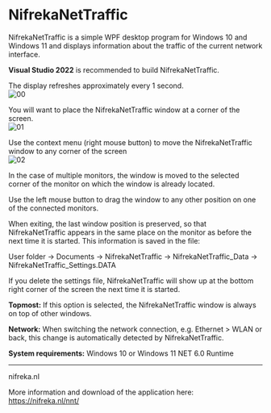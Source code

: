 # NifrekaNetTraffic
NifrekaNetTraffic is a simple WPF desktop program for Windows 10 and Windows 11 and displays information about the traffic of the current network interface.

**Visual Studio 2022** is recommended to build NifrekaNetTraffic.

The display refreshes approximately every 1 second.<br/>
![00](https://user-images.githubusercontent.com/32561354/151894858-a42cfbe8-509e-4e54-a241-4be1faee1fc0.png)

You will want to place the NifrekaNetTraffic window at a corner of the screen.<br/>
![01](https://user-images.githubusercontent.com/32561354/151894870-196154e9-79f7-414b-8215-86ac20de0ca6.png)

Use the context menu (right mouse button) to move the NifrekaNetTraffic window to any corner of the screen<br/>
![02](https://user-images.githubusercontent.com/32561354/151894878-14611b70-cae7-43a4-8b6e-ba9f57907f3d.png)


In the case of multiple monitors, the window is moved to the selected corner of the monitor on which the window is already located.

Use the left mouse button to drag the window to any other position on one of the connected monitors.

When exiting, the last window position is preserved, so that NifrekaNetTraffic appears in the same place on the monitor as before the next time it is started. This information is saved in the file:

User folder -> Documents -> NifrekaNetTraffic -> NifrekaNetTraffic_Data -> NifrekaNetTraffic_Settings.DATA

If you delete the settings file, NifrekaNetTraffic will show up at the bottom right corner of the screen the next time it is started.

**Topmost:**
If this option is selected, the NifrekaNetTraffic window is always on top of other windows.

**Network:**
When switching the network connection, e.g. Ethernet > WLAN or back, this change is automatically detected by NifrekaNetTraffic.

**System requirements:**
Windows 10 or Windows 11
NET 6.0 Runtime


---
nifreka.nl

More information and download of the application here:
https://nifreka.nl/nnt/




